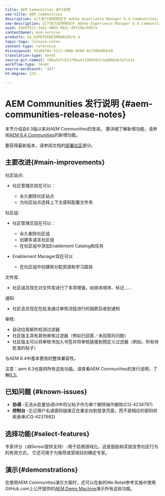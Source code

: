 ```yaml
---
title: AEM Communities 发行说明
seo-title: AEM Communities
description: 以下发行说明特定于 Adobe Experience Manager 6.4 Communities。
seo-description: 以下发行说明特定于 Adobe Experience Manager 6.4 Communities。
uuid: 2de9f511-2a61-4003-9b2c-d6728bc9d57a
contentOwner: msm-service
products: SG_EXPERIENCEMANAGER/6.4
topic-tags: release-notes
content-type: reference
discoiquuid: 55a0b70e-5212-408b-8560-6e758bd8bb10
translation-type: tm+mt
source-git-commit: f8ba597c62379ba413309303c2ad066ab7afce1e
workflow-type: tm+mt
source-wordcount: '327'
ht-degree: 12%

---
```



# AEM Communities 发行说明 {#aem-communities-release-notes}

本节介绍自6.3版以来对AEM Communities的改进。 要详细了解新增功能，请参阅[AEM 6.4 Communities](/help/communities/whats-new-aem-communities.md)的新增功能。

要获得最新版本，请参阅文档的[部署社区](/help/communities/deploy-communities.md#latest-releases)部分。

## 主要改进{#main-improvements}

社区站点:

* 社区管理员现在可以：

   * 永久删除社区站点
   * 为社区站点选择上下文感知配置文件夹

社区组:

* 社区管理员现在可以：

   * 永久删除社区组
   * 创建多语言社区组
   * 在社区组中添加Enablement Catalog和任务

* Enablement Manager现在可以

   * 在社区组中创建和分配资源和学习路径

文件库:

* 社区成员现在对文件库进行了多项增强，如排序顺序、标记……

通知:

* 社区会员现在在批准通过审核流程进行的捐款后收到通知

审核:

* 自动垃圾邮件检测过滤器
* 社区版主具有其他审核过滤器（例如已回答／未回答的问题）
* 社区版主可以将审核书加入书签并将审核链接到预定义过滤器（例如，所有待批准的帖子）

与AEM 6.4中基本更改的整体兼容性。

注意：aem 6.3也提供所有这些功能。请查看AEM Communities的发行说明，了解[6.3](https://helpx.adobe.com/cn/experience-manager/6-3/release-notes.html)。

## 已知问题 {#known-issues}

* **协调** -无法从批量协调UI中将父帖子作为单个删除操作删除(CQ-4236797)
* **控制台** -忘记用户名或密码链接正在重定向到登录页面，而不是相应的密码检索表单(CQ-4237682)

## 选择功能{#select-features}

专家评分（*由Sensei*&#x200B;提供支持）-用于启用游戏化，这是鼓励和奖励宝贵社区行为的有效方式。 它还可用于为推荐或营销目的确定专家。

## 演示{#demonstrations}

在使用AEM Communities演示方案时，还可以在新的We.Retail参考实施中使用GitHub.com上公开提供的[AEM Demo Machine](https://github.com/Adobe-Marketing-Cloud/aem-demo-machine/wiki)演示所有这些功能。
